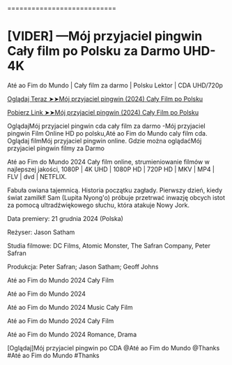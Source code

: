 
===========================

#  [VIDER] —Mój przyjaciel pingwin Cały film po Polsku za Darmo UHD-4K

Até ao Fim do Mundo | Cały film za darmo | Polsku Lektor | CDA UHD/720p

<a href="https://love-4k.com/pl/movie/1159799/my-penguin-friend-gitcodepl"> Oglądaj Teraz ➤➤Mój przyjaciel pingwin (2024) Cały Film po Polsku </a>

<a href="https://love-4k.com/pl/movie/1159799/my-penguin-friend-gitcodepl"> Pobierz Link ➤➤Mój przyjaciel pingwin (2024) Cały Film po Polsku </a>

OglądajMój przyjaciel pingwin cda cały film za darmo -Mój przyjaciel pingwin Film Online HD po polsku,Até ao Fim do Mundo caly film cda. Oglądaj filmMój przyjaciel pingwin online. Gdzie można oglądaćMój przyjaciel pingwin filmy za Darmo

Até ao Fim do Mundo 2024 Cały film online, strumieniowanie filmów w najlepszej jakości, 1080P | 4K UHD | 1080P HD | 720P HD | MKV | MP4 | FLV | dvd | NETFLIX.

Fabuła owiana tajemnicą. Historia początku zagłady. Pierwszy dzień, kiedy świat zamilkł! Sam (Lupita Nyong'o) próbuje przetrwać inwazję obcych istot za pomocą ultradźwiękowego słuchu, która atakuje Nowy Jork.

Data premiery: 21 grudnia 2024 (Polska)

Reżyser: Jason Satham

Studia filmowe: DC Films, Atomic Monster, The Safran Company, Peter Safran

Produkcja: Peter Safran; Jason Satham; Geoff Johns

Até ao Fim do Mundo 2024 Cały Film

Até ao Fim do Mundo 2024

Até ao Fim do Mundo 2024 Music Cały Film

Até ao Fim do Mundo 2024 Cały Film

Até ao Fim do Mundo 2024 Romance, Drama

[Oglądaj]Mój przyjaciel pingwin po CDA @Até ao Fim do Mundo @Thanks #Até ao Fim do Mundo #Thanks
